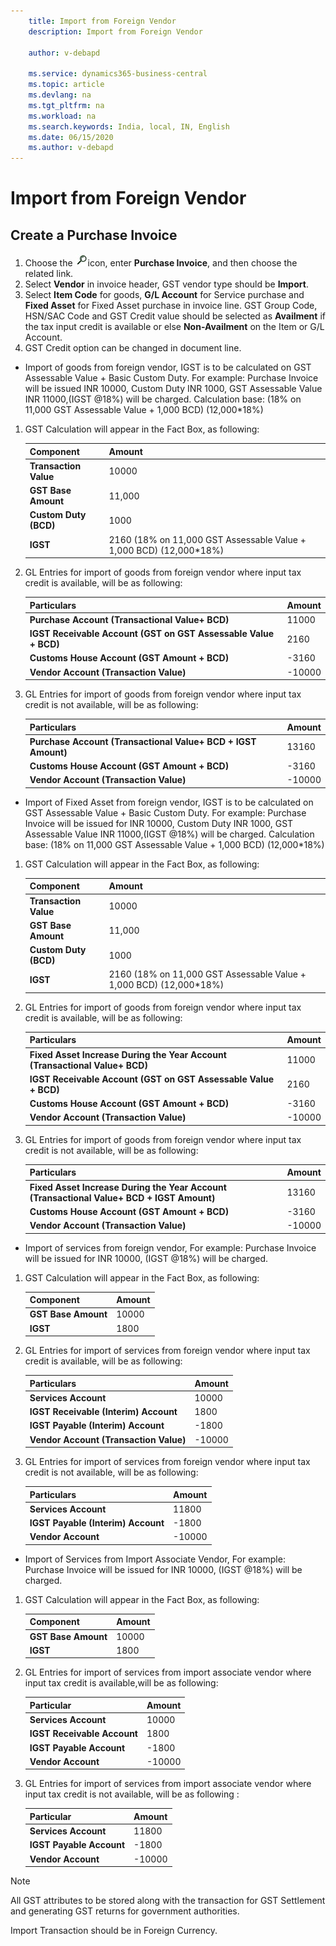 ```yaml
---
    title: Import from Foreign Vendor
    description: Import from Foreign Vendor

    author: v-debapd

    ms.service: dynamics365-business-central
    ms.topic: article
    ms.devlang: na
    ms.tgt_pltfrm: na
    ms.workload: na
    ms.search.keywords: India, local, IN, English
    ms.date: 06/15/2020
    ms.author: v-debapd
---
```

# Import from Foreign Vendor

## Create a Purchase Invoice

1. Choose the ![img](image/search.jpg)icon, enter **Purchase Invoice**, and then choose the related link.
2. Select **Vendor** in invoice header, GST vendor type should be **Import**.
3. Select **Item Code** for goods, **G/L Account** for Service purchase and **Fixed Asset** for Fixed Asset purchase in invoice line. GST Group Code, HSN/SAC Code and GST Credit value should be selected as **Availment** if the tax input credit is available or else **Non-Availment** on the Item or G/L Account.
4. GST Credit option can be changed in document line.

- Import of goods from foreign vendor, IGST is to be calculated on GST Assessable Value + Basic Custom Duty. For example: Purchase Invoice will be issued INR 10000, Custom Duty INR 1000, GST Assessable Value INR 11000,(IGST @18%) will be charged. Calculation base: (18% on 11,000 GST Assessable Value + 1,000 BCD) (12,000*18%)

1. GST Calculation will appear in the Fact Box, as following:
    
    |Component|Amount|
    |----------------------------------|---------------------------------------|  
    |**Transaction Value**|10000|
    |**GST Base Amount**|11,000|
    |**Custom Duty (BCD)**|1000|  
    |**IGST**|2160 (18% on 11,000 GST Assessable Value + 1,000 BCD) (12,000*18%)|  


2. GL Entries for import of goods from foreign vendor where input tax credit is available, will be as following:
    
    |Particulars|Amount|
    |----------------------------------|---------------------------------------|  
    |**Purchase Account (Transactional Value+ BCD)**|11000|  
    |**IGST Receivable Account (GST on GST Assessable Value + BCD)**|2160| 
    |**Customs House Account (GST Amount + BCD)**|-3160|
    |**Vendor Account (Transaction Value)**|-10000|

3. GL Entries for import of goods from foreign vendor where input tax credit is not available, will be as following:
    
    |Particulars|Amount|
    |----------------------------------|---------------------------------------|  
    |**Purchase Account (Transactional Value+ BCD + IGST Amount)**|13160|  
    |**Customs House Account (GST Amount + BCD)**|-3160|
    |**Vendor Account (Transaction Value)**|-10000|


- Import of Fixed Asset from foreign vendor, IGST is to be calculated on GST Assessable Value + Basic Custom Duty. For example: Purchase Invoice will be issued for INR 10000, Custom Duty INR 1000, GST Assessable Value INR 11000,(IGST @18%) will be charged. Calculation base: (18% on 11,000 GST Assessable Value + 1,000 BCD) (12,000*18%)

1. GST Calculation will appear in the Fact Box, as following:
    
    |Component|Amount|
    |----------------------------------|---------------------------------------|  
    |**Transaction Value**|10000|
    |**GST Base Amount**|11,000|
    |**Custom Duty (BCD)**|1000|  
    |**IGST**|2160 (18% on 11,000 GST Assessable Value + 1,000 BCD) (12,000*18%)|  

2. GL Entries for import of goods from foreign vendor where input tax credit is available, will be as following:
    
    |Particulars|Amount|
    |----------------------------------|---------------------------------------|  
    |**Fixed Asset Increase During the Year Account (Transactional Value+ BCD)**|11000|  
    |**IGST Receivable Account (GST on GST Assessable Value + BCD)**|2160| 
    |**Customs House Account (GST Amount + BCD)**|-3160|
    |**Vendor Account (Transaction Value)**|-10000|

3. GL Entries for import of goods from foreign vendor where input tax credit is not available, will be as following:
    
    |Particulars|Amount|
    |----------------------------------|---------------------------------------|  
    |**Fixed Asset Increase During the Year Account (Transactional Value+ BCD + IGST Amount)**|13160|  
    |**Customs House Account (GST Amount + BCD)**|-3160|
    |**Vendor Account (Transaction Value)**|-10000|


- Import of services from foreign vendor, For example: Purchase Invoice will be issued for INR 10000, (IGST @18%) will be charged.

1. GST Calculation will appear in the Fact Box, as following:
    
    |Component|Amount|
    |----------------------------------|---------------------------------------|  
    |**GST Base Amount**|10000|
    |**IGST**|1800|  

2. GL Entries for import of services from foreign vendor where input tax credit is available, will be as following:
    
    |Particulars|Amount|
    |----------------------------------|---------------------------------------|  
    |**Services Account**|10000|  
    |**IGST Receivable (Interim) Account**|1800|
    |**IGST Payable (Interim) Account**|-1800|
    |**Vendor Account (Transaction Value)**|-10000|

3. GL Entries for import of services from foreign vendor where input tax credit is not available, will be as following:
    
    |Particulars|Amount|
    |----------------------------------|---------------------------------------|  
    |**Services Account**|11800|  
    |**IGST Payable (Interim) Account**|-1800|
    |**Vendor Account**|-10000|


- Import of Services from Import Associate Vendor, For example: Purchase Invoice will be issued for INR 10000, (IGST @18%) will be charged.

1. GST Calculation will appear in the Fact Box, as following:
    
    |Component|Amount|
    |----------------------------------|---------------------------------------|  
    |**GST Base Amount**|10000|
    |**IGST**|1800|

2. GL Entries for import of services from import associate vendor where input tax credit is available,will be as following:
    
    |Particular|Amount|
    |----------------------------------|---------------------------------------|  
    |**Services Account**|10000|  
    |**IGST Receivable Account**|1800|
    |**IGST Payable Account**|-1800|
    |**Vendor Account**|-10000|

3. GL Entries for import of services from import associate vendor where input tax credit is not available, will be as following :
    
    |Particular|Amount|
    |----------------------------------|---------------------------------------|  
    |**Services Account**|11800|  
    |**IGST Payable Account**|-1800|
    |**Vendor Account**|-10000|

> [!NOTE]
> All GST attributes to be stored along with the transaction for GST Settlement and generating GST returns for government authorities.
>
> Import Transaction should be in Foreign Currency.